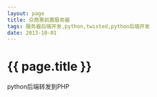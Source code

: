 ```yaml
---
layout: page
title: 众商惠前置服务器
tags: 服务器后端开发,python,twisted,python后端开发
date: 2013-10-01
---
```


{{ page.title }}
================

python后端转发到PHP
